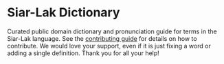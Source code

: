 
# Siar-Lak Dictionary

Curated public domain dictionary and pronunciation guide for terms in the Siar-Lak language. See the [contributing guide](https://github.com/drumworkteam/term/blob/make/.github/contributing.md) for details on how to contribute. We would love your support, even if it is just fixing a word or adding a single definition. Thank you for all your help!